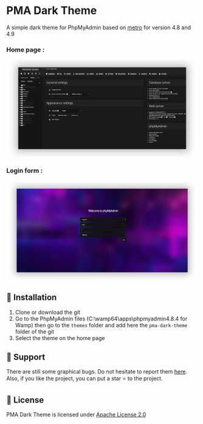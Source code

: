 # PMA Dark Theme
A simple dark theme for PhpMyAdmin based on [metro](https://github.com/phpmyadmin/themes/tree/master/metro) for version 4.8 and 4.9

### Home page :

![Screen1](https://github.com/Marius-brt/PhpMyAdmin-Dark-theme/blob/master/1.PNG)

### Login form :

![Screen2](https://github.com/Marius-brt/PhpMyAdmin-Dark-theme/blob/master/2.PNG)

## 📩 Installation

1. Clone or download the git
2. Go to the PhpMyAdmin files (C:\wamp64\apps\phpmyadmin4.8.4 for Wamp) then go to the `themes` folder and add here the `pma-dark-theme` folder of the git
3. Select the theme on the home page

## 🤔 Support

There are still some graphical bugs. Do not hesitate to report them [here](https://github.com/Marius-brt/PhpMyAdmin-Dark-theme/issues). Also, if you like the project, you can put a star ⭐ to the project.

## 📃 License

PMA Dark Theme is licensed under [Apache License 2.0](https://github.com/Marius-brt/PhpMyAdmin-Dark-theme/blob/master/LICENSE)
